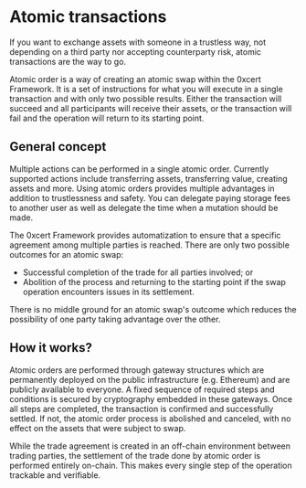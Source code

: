# Atomic transactions

If you want to exchange assets with someone in a trustless way, not depending on a third party nor accepting counterparty risk, atomic transactions are the way to go.

Atomic order is a way of creating an atomic swap within the 0xcert Framework. It is a set of instructions for what you will execute in a single transaction and with only two possible results. Either the transaction will succeed and all participants will receive their assets, or the transaction will fail and the operation will return to its starting point.

## General concept

Multiple actions can be performed in a single atomic order. Currently supported actions include transferring assets, transferring value, creating assets and more. Using atomic orders provides multiple advantages in addition to trustlessness and safety. You can delegate paying storage fees to another user as well as delegate the time when a mutation should be made.

The 0xcert Framework provides automatization to ensure that a specific agreement among multiple parties is reached. There are only two possible outcomes for an atomic swap:

* Successful completion of the trade for all parties involved; or
* Abolition of the process and returning to the starting point if the swap operation encounters issues in its settlement.

There is no middle ground for an atomic swap's outcome which reduces the possibility of one party taking advantage over the other.

## How it works?

Atomic orders are performed through gateway structures which are permanently deployed on the public infrastructure (e.g. Ethereum) and are publicly available to everyone. A fixed sequence of required steps and conditions is secured by cryptography embedded in these gateways. Once all steps are completed, the transaction is confirmed and successfully settled. If not, the atomic order process is abolished and canceled, with no effect on the assets that were subject to swap.

While the trade agreement is created in an off-chain environment between trading parties, the settlement of the trade done by atomic order is performed entirely on-chain. This makes every single step of the operation trackable and verifiable.
